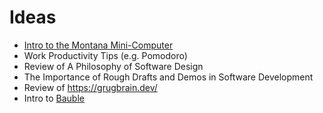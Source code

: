 # Ideas

 - [Intro to the Montana Mini-Computer](https://mtmc.cs.montana.edu/)
 - Work Productivity Tips (e.g. Pomodoro)
 - Review of A Philosophy of Software Design
 - The Importance of Rough Drafts and Demos in Software Development
 - Review of https://grugbrain.dev/
 - Intro to [Bauble](https://bauble.studio/)
